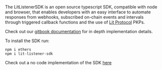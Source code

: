The LitListenerSDK is an open source typescript SDK, compatible with node and browser, that enables developers with an easy interface to automate responses from webhooks, subscribed on-chain events and intervals through triggered callback functions and the use of [Lit Protocol](https://litprotocol.com) PKPs.

Check out our [gitbook documentation](https://docs.irrevocable.dev) for in depth implementation details.

To install the SDK run:

```
npm i ethers
npm i lit-listener-sdk
```

Check out a no code implementation of the SDK [here](https://listener.irrevocable.dev)
